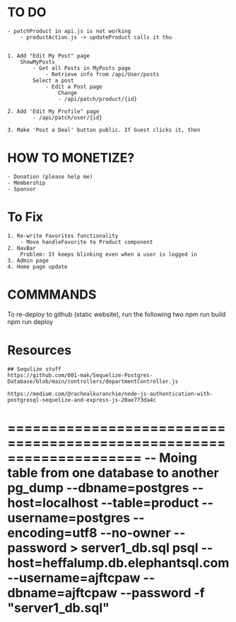 # TO DO 
    - patchProduct in api.js is not working
        - productAction.js -> updateProduct calls it thu 

        
    1. Add "Edit My Post" page
        ShowMyPosts 
            - Get all Posts in MyPosts page 
                - Retrieve info from /api/User/posts
            Select a post
                - Edit a Post page 
                    Change 
                    - /api/patch/product/{id}

    2. Add 'Edit My Profile" page
            - /api/patch/user/{id}

    3. Make 'Post a Deal' button public. If Guest clicks it, then 

# HOW TO MONETIZE?
    - Donation (please help me)
    - Membership 
    - Sponsor

# To Fix
    1. Re-write Favorites functionality
        - Move handleFavorite to Product component
    2. NavBar  
        Problem: It keeps blinking even when a user is logged in
    3. Admin page 
    4. Home page update 


# COMMMANDS
To re-deploy to github (static website), run the following two
    npm run build
    npm run deploy


# Resources
    ## Sequlize stuff
    https://github.com/001-mak/Sequelize-Postgres-Database/blob/main/controllers/departmentController.js

    https://medium.com/@rachealkuranchie/node-js-authentication-with-postgresql-sequelize-and-express-js-20ae773da4c
    
====================================================================
-- Moing table from one database to another  
pg_dump --dbname=postgres --host=localhost --table=product --username=postgres --encoding=utf8 --no-owner  --password > server1_db.sql
psql --host=heffalump.db.elephantsql.com --username=ajftcpaw --dbname=ajftcpaw --password -f "server1_db.sql"
====================================================================


